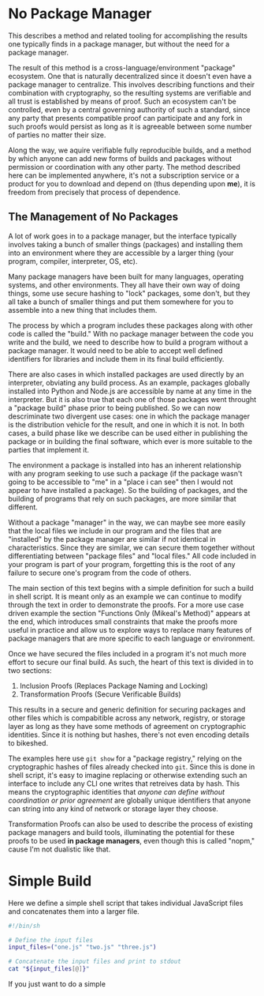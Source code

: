 # No Package Manager

This describes a method and related tooling for accomplishing the results one typically finds in a package manager, but without the need for a package manager.

The result of this method is a cross-language/environment "package" ecosystem. One that is naturally decentralized since it doesn't even have a package manager to centralize. This involves describing functions and their combination with cryptography, so the resulting systems are verifiable and all trust is established by means of proof. Such an ecosystem can't be controlled, even by a central governing authority of such a standard, since any party that presents compatible proof can participate and any fork in such proofs would persist as long as it is agreeable between some number of parties no matter their size.

Along the way, we aquire verifiable fully reproducible builds, and a method by which anyone can add new forms of builds and packages without permission or coordination with any other party. The method described here can be implemented anywhere, it's not a subscription service or a product for you to download and depend on (thus depending upon **me**), it is freedom from precisely that process of dependence.

## The Management of No Packages

A lot of work goes in to a package manager, but the interface typically involves taking a bunch of smaller things (packages) and installing them into an environment where they are accessible by a larger thing (your program, compiler, interpreter, OS, etc).

Many package managers have been built for many languages, operating systems, and other environments. They all have their own way of doing things, some use secure hashing to "lock" packages, some don't, but they all take a bunch of smaller things and put them somewhere for you to assemble into a new thing that includes them.

The process by which a program includes these packages along with other code is called the "build." With no package manager between the code you write and the build, we need to describe how to build a program without a package manager. It would need to be able to accept well defined identifiers for libraries and include them in its final build efficiently.

There are also cases in which installed packages are used directly by an interpreter, obviating any build process. As an example, packages globally installed into Python and Node.js are accessible by name at any time in the interpreter. But it is also true that each one of those packages went throught a "package build" phase prior to being published. So we can now descriminate two divergent use cases: one in which the package manager is the distribution vehicle for the result, and one in which it is not. In both cases, a build phase like we describe can be used either in publishing the package or in building the final software, which ever is more suitable to the parties that implement it.

The environment a package is installed into has an inherent relationship with any program seeking to use such a package (if the package wasn't going to be accessible to "me" in a "place i can see" then I would not appear to have installed a package). So the building of packages, and the building of programs that rely on such packages, are more similar that different.

Without a package "manager" in the way, we can maybe see more easily that the local files we include in our program and the files that are "installed" by the package manager are similar if not identical in characteristics. Since they are similar, we can secure them together without differentiating between "package files" and "local files." All code included in your program is part of your program, forgetting this is the root of any failure to secure one's program from the code of others.

The main section of this text begins with a simple definition for such a build in shell script. It is meant only as an example we can continue to modify through the text in order to demonstrate the proofs. For a more use case driven example the section "Functions Only (Mikeal's Method)" appears at the end, which introduces small constraints that make the proofs more useful in practice and allow us to explore ways to replace many features of package managers that are more specific to each language or environment.

Once we have secured the files included in a program it's not much more effort to secure our final build. As such, the heart of this text is divided in to two sections:

1. Inclusion Proofs (Replaces Package Naming and Locking)
2. Transformation Proofs (Secure Verificable Builds)

This results in a secure and generic definition for securing packages and other files which is compabitible across any network, registry, or storage layer as long as they have some methods of agreement on cryptographic identities. Since it is nothing but hashes, there's not even encoding details to bikeshed.

The examples here use `git show` for a "package registry," relying on the cryptographic hashes of files already checked into `git`. Since this is done in shell script, it's easy to imagine replacing or otherwise extending such an interface to include any CLI one writes that retreives data by hash. This means the cryptographic identities that *anyone can define without coordination or prior agreement* are globally unique identifiers that anyone can string into any kind of network or storage layer they choose.

Transformation Proofs can also be used to describe the process of existing package managers and build tools, illuminating the potential for these proofs to be used **in package managers**, even though this is called "nopm," cause I'm not dualistic like that.

# Simple Build

Here we define a simple shell script that takes individual JavaScript files and concatenates them into a larger file.

```zsh
#!/bin/sh

# Define the input files
input_files=("one.js" "two.js" "three.js")

# Concatenate the input files and print to stdout
cat "${input_files[@]}"
```

If you just want to do a simple <script> include, this is actually a working build already.

A CommonJS build would look like this:

```zsh
#!/bin/sh

# Define the input files
input_files=("one.js" "two.js" "three.js")

# Read the content of each file into a variable
content_one=$(cat "one.js")
content_two=$(cat "two.js")
content_three=$(cat "three.js")

# Print the CommonJS module to stdout
cat <<EOF
module.exports = {
  one: \`
$content_one
  \`,
  two: \`
$content_two
  \`,
  three: \`
$content_three
  \`
};
EOF
```

If you want it to be an ESM module you add this:

```zsh
#!/bin/sh

# Define the input files
input_files=("one.js" "two.js" "three.js")

# Read the content of each file into a variable
content_one=$(cat "one.js")
content_two=$(cat "two.js")
content_three=$(cat "three.js")

# Print the ES Module to stdout
cat <<EOF
export const one = \`
$content_one
\`;

export const two = \`
$content_two
\`;

export const three = \`
$content_three
\`;
EOF
```

If you want to minify it, you could add this:

```zsh
./build.sh | uglifyjs -c -m
```

Now that we have a simple build definition, we can move on to securing the files we include in our program ("locking" in package manager terms).

After that, we'll secure the process by which we build, such that any build process, not just one as trivial as the one above, can be secured in the same way. With that, we'll have the means to describe cross-platform, cross-language, purely cryptographic "packaging" that can be accomplished **without** a package manager or **within** a package manager itself.

# Inclusion Proofs

In our prior example, the build was a file that read other files directly and concatenated them together. We're going to make a slight modification to that process. Instead of reading the files directly, we're going to accept the hash of each file (in order) from the command line. This gives us a more reproducable build process, one that is not dependent on the local state of the files (and we'll make it easy to re-build from local file changes later, so this won't make the local build experience worse).

Our build reads a bunch of files and performs a transformation on them to produce a new file that includes what it needs from these parts. The fact that these are "files" is not relevant, all builds takes a bunch of smaller things and combine them into a new thing. Files are obvious/easy to hash, other smaller things a build may rely on could be more abstract or difficult to hash but accomplishable in any system.

We'll use `git show` to retrieve files by hash, which means it will only work if the files are actually checked in to git (for now). This is a simple way to demonstrate the concept, and is trivially replaced with any CLI that retrieves files by hash. This means we'll be using git's hash algorithm to secure the files we include in our program, so our proofs will expect this algorithm. That doesn't mean we're incompatible with other algorithms, it's easy to produce alternate identities for the same file using different algorithms, and once you know they are equivalent (verifiably so!) you can use them interchangably.

```zsh
#!/bin/sh

identify() {
  # Make a git hash from a string
  echo "$1" | git hash-object --stdin
}

read_hash() {
  # Read a file by hash (must be committed to local git repo)
  local hash="$1"
  local content
  content=$(git show "$hash")

  # Validate the content by re-computing the hash
  local computed_hash
  computed_hash=$(echo "$content" | git hash-object --stdin)

  if [ "$computed_hash" != "$hash" ]; then
    echo "Validation failed: content hash does not match original hash" >&2
    return 1
  fi

  echo "$content"
}

# Define the source files
source_files=("one.js" "two.js" "three.js")

# Initialize variables
build_from_proof=false
proof_hashes=()

# Parse command-line arguments
while getopts ":i" opt; do
  case $opt in
    i)
      build_from_proof=true
      ;;
    \?)
      echo "Invalid option: -$OPTARG" >&2
      exit 1
      ;;
  esac
done
shift $((OPTIND -1))

# Initialize content list
content=()

if [ "$build_from_proof" = true ]; then
  # Build from proof mode
  while IFS= read -r hash; do
    proof_hashes+=("$hash")
  done
  for hash in "${proof_hashes[@]}"; do
    content_item=$(read_hash "$hash")
    if [ $? -ne 0 ]; then
      exit 1
    fi
    content+=("$content_item")
  done
else
  # No arguments passed, use local files
  for file in "${source_files[@]}"; do
    if [ -f "$file" ]; then
      content+=("$(cat "$file")")
    else
      echo "File not found: $file" >&2
      exit 1
    fi
  done
fi

# Simple concatenation for a build example
concatenated_content=$(printf "%s\n" "${content[@]}")

# Print the concatenated content to stdout
echo "$concatenated_content" > program.js

# Print the hashes of the content
for c in "${content[@]}"; do
  echo "$(identify "$c")"
done
```

Now our build process writes a program and outputs an inclusion proof.

This build program also accepts such a proof and builds from sources committed to git from the hash identities found in the inclusion proof.

You can verify it works by simply pipeing the output of the build into a new build with the `-i` flag. The output should be identical to `./build.sh`.

```
diff <(./build.sh) <(./build.sh | ./build.sh -i)
```

This diff should always be empty, so if you want a command that will fail if the build is not reproducable, you can use this:

```
bash -c 'diff <(./build.sh) <(./build.sh | ./build.sh -i) > /dev/null || exit 1'
```

**This** is a *reproducable* build.

Now, let's make a *verifiable build.

# Transformation Proofs

In our very simple build, the entire content of the parts are included in the final program. This means that we could, if we wished, parse the parts from the final program in order to *derive* a proof.

When transformations result in programs that can have their proofs derived from the result, or even a combination of the result and other information (like source-maps), we already have a verifiable build so long as we have knowledge of the build process.

If we can:
* Derive the inclusion proof from the build result,
* We are already in posession of the build result, and its inclusion proof,
* Knowing the build process we can call it with this proof and verify it is the same result.

**This** is a verificable build.

However, there are many transformations which result in programs you cannot derive the inclusion proof from 😅

In these cases, we need another proof that describes build transformation. This is a "transformation proof" as it represents the transformation of an *input* to an *output* by way of a single *transformation*. You can describe multiple transformations by chaining these proofs together, or by treating a large multi-stage process as a single transformation.

The proof is thus described as three hash identities in order:

1. *input* identity
2. *transformation* identity
3. *output* identity

This is a simple way to describe a transformation, and it is easy to see how this can be extended to more complex transformations.

We can now continue to extend our previous example, writing a new `verifiable-build.js` file that calls `build.sh` and returns the transformation proof.

1. Our *input* identity will be the identity of the full inclusion proof from our build.
2. `build.sh` describes our entire *transformation*. Since it depends on no other files other than those described in the inclusion proof, we can use the hash of `build.sh` as the *transformation* identity. If the build depended on other state we'd need to find a way to include that in the identity as well. *This topic will be explored later.*
3. Our *output* identity will be the identity of the final program.

```zsh
#!/bin/sh

identify() {
  # Make a git hash from a string
  echo "$1" | git hash-object --stdin
}

# Run the build script and capture the inclusion proof
inclusion_proof=$(./build.sh)

# Compute the hash of the inclusion proof
input_identity=$(identify "$inclusion_proof")

# Compute the hash of the build script
transformation_identity=$(identify "$(cat build.sh)")

# Compute the hash of the final program
output_identity=$(identify "$(cat program.js)")

proof=(
  "$input_identity"
  "$transformation_identity"
  "$output_identity"
)

# Print the transformation proof
for c in "${proof[@]}"; do
  echo c
done
```

That's it.

The following command will trigger a build and return our proof.

```
./verifiable-build.sh
```

There's a lot more that package managers do that just install files and lock them. We're going to continue to explore those, but this will be done by describing and signing information **about** these proofs. Rather than design around a central schema, or a central authority, we're going to allow for any schema to be used, and any authority you trust to be trusted.

Hash identities are universal global identifiers. We can build many highly compatible systems and protocols if we separate what can and cannot be verified. Since what we've described so far is a universal system, we can build many different systems on top of it. Files, packages, builds, and more can all be shared with only what we've already described.

# Functions Only (Mikeal's Method)

From this point forward, we're going to describe a system that presumes the *inclusions* (js files in our example) are all describing single functions.

This is for simplicity of presentation and the honest preference of the author. What is being described can also be described with more complex structures like classes, modules, or even entire programs. However, the more complex the structure, the more complex the system that must be present to verify it.

By staying simple we get to demonstrate the cryptography and the trust model without getting bogged down in the details. We'll also be assuming that the names of the functions can be derived from the content of the inclusions themselves because we don't want to design another structure for that to live in 😁 In use cases where this is not true, the function name information from elsewhere must be included in the inclusion identity or else you'll suffer from unverifiability caused by this indeterminism.


🚧🚧🚧🚧🚧🚧🚧🚧

Under Construction

🚧🚧🚧🚧🚧🚧🚧🚧

